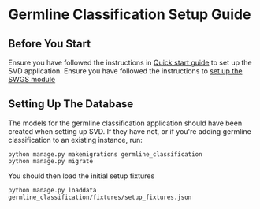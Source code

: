 # Germline Classification Setup Guide

## Before You Start
Ensure you have followed the instructions in [Quick start guide](https://awgl.github.io/somatic_db/developer_guide/quick_install/) to set up the SVD application.
Ensure you have followed the instructions to [set up the SWGS module](https://awgl.github.io/somatic_db/developer_guide/swgs_quickstart/)

## Setting Up The Database
The  models for the germline classification application should have been created when setting up SVD. If they have not, or if you're adding germline classification to an existing instance, run:
```
python manage.py makemigrations germline_classification
python manage.py migrate
```
You should then load the initial setup fixtures
```
python manage.py loaddata germline_classification/fixtures/setup_fixtures.json
```
